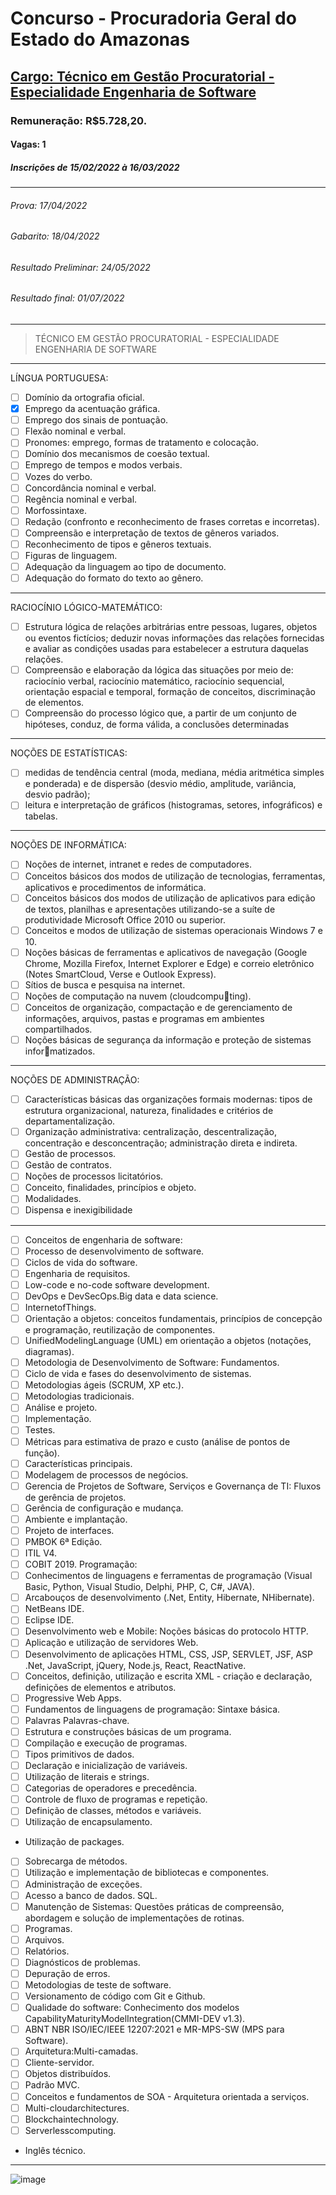 # Concurso - Procuradoria Geral do Estado do Amazonas
## [Cargo: Técnico em Gestão Procuratorial - Especialidade Engenharia de Software](https://www.concursosfcc.com.br/concursos/pgeam121/index.html)

### Remuneração: R$5.728,20.

#### Vagas: 1

##### Inscrições de 15/02/2022 à 16/03/2022
---
###### Prova: 17/04/2022
###### Gabarito: 18/04/2022
###### Resultado Preliminar: 24/05/2022
###### Resultado final: 01/07/2022
---
> TÉCNICO EM GESTÃO PROCURATORIAL - ESPECIALIDADE ENGENHARIA DE SOFTWARE
---

LÍNGUA PORTUGUESA:
* [ ] Domínio da ortografia oficial.
* [x] Emprego da acentuação gráfica.
* [ ] Emprego dos sinais de pontuação.
* [ ] Flexão nominal e verbal.
* [ ] Pronomes: emprego, formas de tratamento e colocação.
* [ ] Domínio dos mecanismos de coesão textual.
* [ ] Emprego de tempos e modos verbais. 
* [ ] Vozes do verbo.
* [ ] Concordância nominal e verbal.
* [ ] Regência nominal e verbal. 
* [ ] Morfossintaxe.
* [ ] Redação (confronto e reconhecimento de frases corretas e incorretas).
* [ ] Compreensão e interpretação de textos de gêneros variados. 
* [ ] Reconhecimento de tipos e gêneros textuais.
* [ ] Figuras de linguagem. 
* [ ] Adequação da linguagem ao tipo de documento.
* [ ] Adequação do formato do texto ao gênero.
----------------------------------------------------------------------------------------------------------------------------

RACIOCÍNIO LÓGICO-MATEMÁTICO:
* [ ] Estrutura lógica de relações arbitrárias entre pessoas, lugares, objetos ou eventos fictícios; deduzir novas informações das relações fornecidas e avaliar as condições usadas para estabelecer a estrutura daquelas relações.
* [ ] Compreensão e elaboração da lógica das situações por meio de: raciocínio verbal, raciocínio matemático, raciocínio sequencial, orientação espacial e temporal, formação de conceitos, discriminação de elementos.
* [ ] Compreensão do processo lógico que, a partir de um conjunto de hipóteses, conduz, de forma válida, a conclusões determinadas
----------------------------------------------------------------------------------------------------------------------------

NOÇÕES DE ESTATÍSTICAS:
* [ ] medidas de tendência central (moda, mediana, média aritmética simples e ponderada) e de dispersão (desvio médio, amplitude, variância, desvio padrão);
* [ ] leitura e interpretação de gráficos (histogramas, setores, infográficos) e tabelas.

----------------------------------------------------------------------------------------------------------------------------

NOÇÕES DE INFORMÁTICA:
* [ ] Noções de internet, intranet e redes de computadores.
* [ ] Conceitos básicos dos modos de utilização de tecnologias, ferramentas, aplicativos e procedimentos de informática.
* [ ] Conceitos básicos dos modos de utilização de aplicativos para edição de textos, planilhas e apresentações utilizando-se a suíte de produtividade Microsoft Office 2010 ou superior.
* [ ] Conceitos e modos de utilização de sistemas operacionais Windows 7 e 10.
* [ ] Noções básicas de ferramentas e aplicativos de navegação (Google Chrome, Mozilla Firefox, Internet Explorer e Edge) e correio eletrônico (Notes SmartCloud, Verse e Outlook Express).
* [ ] Sítios de busca e pesquisa na internet.
* [ ] Noções de computação na nuvem (cloudcomputing).
* [ ] Conceitos de organização, compactação e de gerenciamento de informações, arquivos, pastas e programas em ambientes compartilhados. 
* [ ] Noções básicas de segurança da informação e proteção de sistemas informatizados.

----------------------------------------------------------------------------------------------------------------------------

NOÇÕES DE ADMINISTRAÇÃO:
* [ ] Características básicas das organizações formais modernas: tipos de estrutura organizacional, natureza, finalidades e 
critérios de departamentalização.
* [ ] Organização administrativa: centralização, descentralização, concentração e desconcentração; administração direta e 
indireta.
* [ ] Gestão de processos.
* [ ] Gestão de contratos.
* [ ] Noções de processos licitatórios.
* [ ] Conceito, finalidades, princípios e objeto.
* [ ] Modalidades.
* [ ] Dispensa e inexigibilidade

----------------------------------------------------------------------------------------------------------------------------

* [ ] Conceitos de engenharia de software: 
*   [ ] Processo de desenvolvimento de software.
*   [ ] Ciclos de vida do software.
*   [ ] Engenharia de requisitos.
*   [ ] Low-code e no-code software development.
*   [ ] DevOps e DevSecOps.Big data e data science.
*   [ ] InternetofThings.
*   [ ] Orientação a objetos: conceitos fundamentais, princípios de concepção e programação, reutilização de componentes.
*   [ ] UnifiedModelingLanguage (UML) em orientação a objetos (notações, diagramas).
*   [ ] Metodologia de Desenvolvimento de Software: Fundamentos.
*   [ ] Ciclo de vida e fases do desenvolvimento de sistemas.
*   [ ] Metodologias ágeis (SCRUM, XP etc.).
*   [ ] Metodologias tradicionais.
*   [ ] Análise e projeto.
*   [ ] Implementação.
*   [ ] Testes.
*   [ ] Métricas para estimativa de prazo e custo (análise de pontos de função).
*   [ ] Características principais.
*   [ ] Modelagem de processos de negócios.
*   [ ] Gerencia de Projetos de Software, Serviços e Governança de TI: Fluxos de gerência de projetos.
*   [ ] Gerência de configuração e mudança.
*   [ ] Ambiente e implantação.
*   [ ] Projeto de interfaces.
*   [ ] PMBOK 6ª Edição.
*   [ ] ITIL V4.
*   [ ] COBIT 2019.
Programação:
* [ ] Conhecimentos de linguagens e ferramentas de programação (Visual Basic, Python, Visual Studio, Delphi, PHP, C, C#, JAVA).
* [ ] Arcabouços de desenvolvimento (.Net, Entity, Hibernate, NHibernate).
* [ ] NetBeans IDE.
* [ ] Eclipse IDE.
* [ ] Desenvolvimento web e Mobile: Noções básicas do protocolo HTTP.
* [ ] Aplicação e utilização de servidores Web.
* [ ] Desenvolvimento de aplicações HTML, CSS, JSP, SERVLET, JSF, ASP .Net, JavaScript, jQuery, Node.js, React, ReactNative.
* [ ]  Conceitos, definição, utilização e escrita XML - criação e declaração, definições de elementos e atributos.
* [ ] Progressive Web Apps.
* [ ] Fundamentos de linguagens de programação: Sintaxe básica.
* [ ] Palavras Palavras-chave.
* [ ] Estrutura e construções básicas de um programa.
* [ ] Compilação e execução de programas.
* [ ] Tipos primitivos de dados.
* [ ] Declaração e inicialização de variáveis.
* [ ] Utilização de literais e strings.
* [ ] Categorias de operadores e precedência.
* [ ] Controle de fluxo de programas e repetição.
* [ ] Definição de classes, métodos e variáveis.
* [ ] Utilização de encapsulamento.
* Utilização de packages.
* [ ] Sobrecarga de métodos.
* [ ] Utilização e implementação de bibliotecas e componentes.
* [ ] Administração de exceções.
* [ ] Acesso a banco de dados. SQL.
* [ ] Manutenção de Sistemas: Questões práticas de compreensão, abordagem e solução de implementações de rotinas.
* [ ] Programas.
* [ ] Arquivos.
* [ ] Relatórios.
* [ ] Diagnósticos de problemas.
* [ ] Depuração de erros.
* [ ] Metodologias de teste de software.
* [ ] Versionamento de código com Git e Github.
* [ ] Qualidade do software: Conhecimento dos modelos CapabilityMaturityModelIntegration(CMMI-DEV v1.3).
* [ ] ABNT NBR ISO/IEC/IEEE 12207:2021 e MR-MPS-SW (MPS para Software).
* [ ] Arquitetura:Multi-camadas.
* [ ] Cliente-servidor.
* [ ] Objetos distribuídos.
* [ ] Padrão MVC.
* [ ] Conceitos e fundamentos de SOA - Arquitetura orientada a serviços. 
* [ ] Multi-cloudarchitectures.
* [ ] Blockchaintechnology.
* [ ] Serverlesscomputing.
* Inglês técnico.

----------------------------------------------------------------------------------------------------------------------------

![image](https://user-images.githubusercontent.com/100721117/169923491-01353c7c-fbfb-4b7e-adb8-4ce7484f0027.png)

